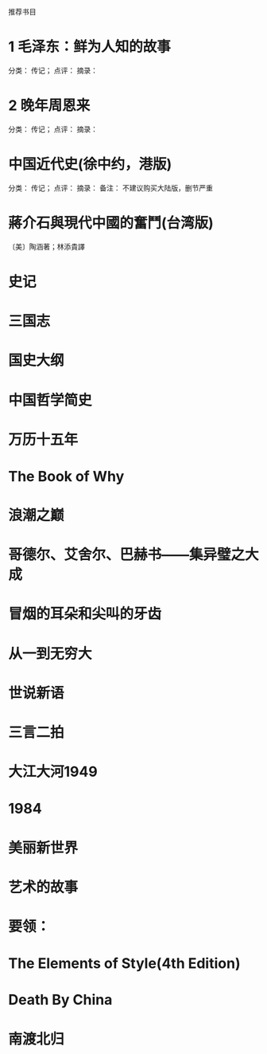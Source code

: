 推荐书目

# 1 毛泽东：鲜为人知的故事 
  分类： 传记；
  点评：
  摘录： 
  
# 2 晚年周恩来
  分类： 传记；
  点评：
  摘录： 

# 中国近代史(徐中约，港版)
   
  分类： 传记；
  点评：
  摘录： 
  备注： 不建议购买大陆版，删节严重

#  蔣介石與現代中國的奮鬥(台湾版) 
   〔美〕陶涵著；林添貴譯

# 史记 

# 三国志

# 国史大纲

# 中国哲学简史

# 万历十五年

# The Book of Why

#  浪潮之巅

# 哥德尔、艾舍尔、巴赫书——集异璧之大成

# 冒烟的耳朵和尖叫的牙齿

# 从一到无穷大

# 世说新语

# 三言二拍

# 大江大河1949

# 1984

# 美丽新世界

# 艺术的故事

#  要领：

# The Elements of Style(4th Edition)

# Death By China

# 南渡北归

#  
